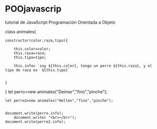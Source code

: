 # POOjavascrip
tutorial de JavaScript Programación Orientada a Objeto

class animales{

	constructor(color,raza,tipo){

		this.color=color;
		this.raza=raza;
		this.tipo=tipo;

		this.info= `soy ${this.color}, tengo un perro ${this.raza}, y el tipo de raza es  ${this.tipo}`


	}
}
	let perro=new animales("Deimer","fino","pinche");
	
	let perro2=new animales("Hellen","fino","pinche");


	document.write(perro.info);
		document.write( "<br></br>");
	document.write(perro2.info);

